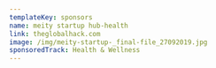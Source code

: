 ```yaml
---
templateKey: sponsors
name: meity startup hub-health
link: theglobalhack.com
image: /img/meity-startup-_final-file_27092019.jpg
sponsoredTrack: Health & Wellness
---
```

